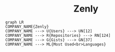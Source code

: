 <h1 align="center">Zenly</h1>

```mermaid
graph LR
COMPANY_NAME{Zenly}
COMPANY_NAME ---> U{Users} ---> UN[12]
COMPANY_NAME ---> R{Repositories} ---> RN[124]
COMPANY_NAME ---> G{Gists} ---> GN[37]
COMPANY_NAME ---> ML{Most Used<br>Languages}
```
